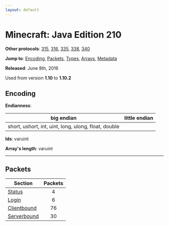 ```yaml
---
layout: default
---
```


# Minecraft: Java Edition 210

**Other protocols**: [315](./java210), [316](./java210), [335](./java210), [338](./java210), [340](./java210)

**Jump to**: [Encoding](#encoding), [Packets](#packets), [Types](java210/types), [Arrays](java210/arrays), [Metadata](java210/metadata)

**Released**:  June 8th, 2016

Used from version **1.10** to **1.10.2**

## Encoding

**Endianness**:

big endian | little endian
---|---
short, ushort, int, uint, long, ulong, float, double | 

**Ids**: varuint

**Array's length**: varuint

-----
## Packets

Section | Packets
---|:---:
[Status](java210/status) | 4
[Login](java210/login) | 6
[Clientbound](java210/clientbound) | 76
[Serverbound](java210/serverbound) | 30
